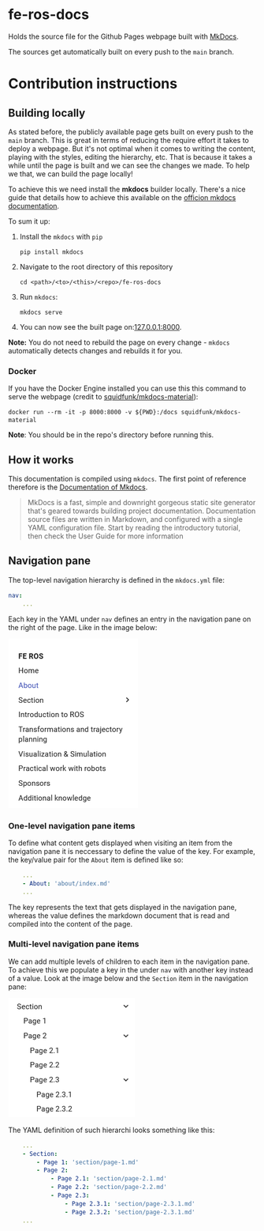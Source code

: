 # fe-ros-docs
Holds the source file for the Github Pages webpage built with [MkDocs](https://www.mkdocs.org/).

The sources get automatically built on every push to the `main` branch.
# Contribution instructions


## Building locally

As stated before, the publicly available page gets built on every push to the `main` branch. This is great in terms of reducing the require effort it takes to deploy a webpage. But it's not optimal when it comes to writing the content, playing with the styles, editing the hierarchy, etc. That is because it takes a while until the page is built and we can see the changes we made. To help we that, we can build the page locally!

To achieve this we need install the **mkdocs** builder locally. There's a nice guide that details how to achieve this available on the [officion mkdocs documentation](http://127.0.0.1:8000/fe-ros-docs/).

To sum it up:

1. Install the `mkdocs` with `pip`
    ```
    pip install mkdocs
    ```
2. Navigate to the root directory of this repository
    ```
    cd <path>/<to>/<this>/<repo>/fe-ros-docs
    ```
3. Run `mkdocs`:
    ```
    mkdocs serve
    ```
4. You can now see the built page on:[127.0.0.1:8000](http://127.0.0.1:8000/fe-ros-docs/).

**Note:** You do not need to rebuild the page on every change - `mkdocs` automatically detects changes and rebuilds it for you.

### Docker
If you have the Docker Engine installed you can use this this command to serve the webpage (credit to [squidfunk/mkdocs-material](https://hub.docker.com/r/squidfunk/mkdocs-material)):
```
docker run --rm -it -p 8000:8000 -v ${PWD}:/docs squidfunk/mkdocs-material
```
**Note**: You should be in the repo's directory before running this.

## How it works

This documentation is compiled using `mkdocs`. The first point of reference therefore is the [Documentation of Mkdocs](https://www.mkdocs.org/user-guide/writing-your-docs/).

> MkDocs is a fast, simple and downright gorgeous static site generator that's geared towards building project documentation. Documentation source files are written in Markdown, and configured with a single YAML configuration file. Start by reading the introductory tutorial, then check the User Guide for more information

## Navigation pane

The top-level navigation hierarchy is defined in the `mkdocs.yml` file:
```yaml
nav:
    ...
```

Each key in the YAML under `nav` defines an entry in the navigation pane on the right of the page. Like in the image below:

![Navigation bar](assets/readme-images/../../docs/assets/readme-images/nav-bar.png "Navigation bar")

### One-level navigation pane items

To define what content gets displayed when visiting an item from the navigation pane it is neccessary to define the value of the key. For example, the key/value pair for the `About` item is defined like so:
```yaml
    ...
    - About: 'about/index.md'
    ...
```
The key represents the text that gets displayed in the navigation pane, whereas the value defines the markdown document that is read and compiled into the content of the page.

### Multi-level navigation pane items

We can add multiple levels of children to each item in the navigation pane. To achieve this we populate a key in the under `nav` with another key instead of a value. Look at the image below and the `Section` item in the navigation pane:

![Multi-level navigation bar](assets/readme-images/../../docs/assets/readme-images/multi-level-nav-bar.png "Multi-level navigation bar")

The YAML definition of such hierarchi looks something like this:
```yaml
    ...
    - Section: 
        - Page 1: 'section/page-1.md'
        - Page 2:
            - Page 2.1: 'section/page-2.1.md'
            - Page 2.2: 'section/page-2.2.md'
            - Page 2.3:
                - Page 2.3.1: 'section/page-2.3.1.md'
                - Page 2.3.2: 'section/page-2.3.1.md'
    ...
```
